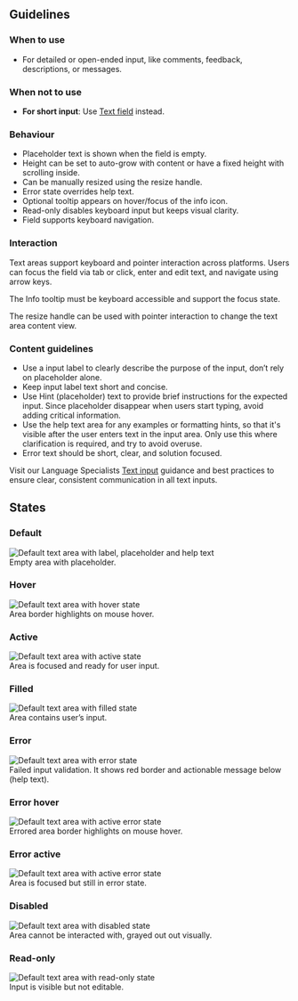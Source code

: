 ## Guidelines

### When to use

- For detailed or open-ended input, like comments, feedback, descriptions, or messages.

### When not to use

- **For short input**: Use [Text field](../textfield/index.md) instead.

### Behaviour

- Placeholder text is shown when the field is empty.
- Height can be set to auto-grow with content or have a fixed height with scrolling inside.
- Can be manually resized using the resize handle.
- Error state overrides help text.
- Optional tooltip appears on hover/focus of the info icon.
- Read-only disables keyboard input but keeps visual clarity.
- Field supports keyboard navigation.

### Interaction

Text areas support keyboard and pointer interaction across platforms. Users can focus the field via tab or click, enter and edit text, and navigate using arrow keys. 

The Info tooltip must be keyboard accessible and support the focus state.

The resize handle can be used with pointer interaction to change the text area content view.

### Content guidelines

- Use a input label to clearly describe the purpose of the input, don’t rely on placeholder alone.
- Keep input label text short and concise.
- Use Hint (placeholder) text to provide brief instructions for the expected input. Since placeholder disappear when users start typing, avoid adding critical information.
- Use the help text area for any examples or formatting hints, so that it's visible after the user enters text in the input area. Only use this where clarification is required, and try to avoid overuse.
- Error text should be short, clear, and solution focused.

Visit our Language Specialists [Text input](https://www.astro-contentguide.com/05b2d7be6/p/58387b-text-input) guidance and best practices to ensure clear, consistent communication in all text inputs.

## States

### Default

<div class="grid grid-cols-2 gap-24 py-16">
  <div>
    <img src="/components/textarea/usage-states-default.svg" alt="Default text area with label, placeholder and help text" />
  </div>

  <div>
  Empty area with placeholder.
  </div>
</div>

### Hover

<div class="grid grid-cols-2 gap-24 py-16">
  <div>
    <img src="/components/textarea/usage-states-hover.svg" alt="Default text area with hover state" />
  </div>

  <div>
  Area border highlights on mouse hover.
  </div>
</div>

### Active

<div class="grid grid-cols-2 gap-24 py-16">
  <div>
    <img src="/components/textarea/usage-states-active.svg" alt="Default text area with active state" />
  </div>

  <div>
  Area is focused and ready for user input.
  </div>
</div>

### Filled

<div class="grid grid-cols-2 gap-24 py-16">
  <div>
    <img src="/components/textarea/usage-states-filled.svg" alt="Default text area with filled state" />
  </div>

  <div>
  Area contains user’s input.
  </div>
</div>

### Error

<div class="grid grid-cols-2 gap-24 py-16">
  <div>
    <img src="/components/textarea/usage-states-error.svg" alt="Default text area with error state" />
  </div>

  <div>
  Failed input validation. It shows red border and actionable message below (help text).
  </div>
</div>

### Error hover

<div class="grid grid-cols-2 gap-24 py-16">
  <div>
    <img src="/components/textarea/usage-states-error_hover.svg" alt="Default text area with active error state" />
  </div>

  <div>
  Errored area border highlights on mouse hover.
  </div>
</div>

### Error active

<div class="grid grid-cols-2 gap-24 py-16">
  <div>
    <img src="/components/textarea/usage-states-error_active.svg" alt="Default text area with active error state" />
  </div>

  <div>
  Area is focused but still in error state.
  </div>
</div>

### Disabled

<div class="grid grid-cols-2 gap-24 py-16">
  <div>
    <img src="/components/textarea/usage-states-disabled.svg" alt="Default text area with disabled state" />
  </div>

  <div>
  Area cannot be interacted with, grayed out out visually.
  </div>
</div>

### Read-only

<div class="grid grid-cols-2 gap-24 py-16">
  <div>
    <img src="/components/textarea/usage-states-read_only.svg" alt="Default text area with read-only state" />
  </div>

  <div>
  Input is visible but not editable.
  </div>
</div>
